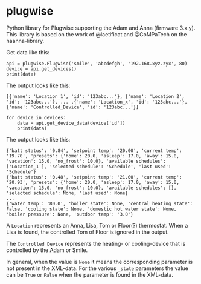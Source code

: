 # plugwise
Python library for Plugwise supporting the Adam and Anna (firmware 3.x.y).
This library is based on the work of @laetificat and @CoMPaTech on the haanna-library.

Get data like this:

 ```
 api = plugwise.Plugwise('smile', 'abcdefgh', '192.168.xyz.zyx', 80)
 device = api.get_devices()
 print(data)
 ```
 
The output looks like this:
 
```
[{'name': 'Location_1', 'id': '123abc...'}, {'name': 'Location_2', 'id': '123abc...'}, ... ,{'name': 'Location_x', 'id': '123abc...'}, {'name': 'Controlled_Device', 'id': '123abc...'}]
```

```
for device in devices:
    data = api.get_device_data(device['id'])
    print(data)
```
    
The output looks like this:

```
{'batt status': '0.84', 'setpoint temp': '20.00', 'current temp': '19.70', 'presets': {'home': 20.0, 'asleep': 17.0, 'away': 15.0, 'vacation': 15.0, 'no_frost': 10.0}, 'available schedules': ['Location_1'], 'selected schedule': 'Schedule', 'last used': 'Schedule'}
{'batt status': '0.48', 'setpoint temp': '21.00', 'current temp': '20.93', 'presets': {'home': 20.0, 'asleep': 17.0, 'away': 15.0, 'vacation': 15.0, 'no_frost': 10.0}, 'available schedules': [], 'selected schedule': None, 'last used': None}
...
{'water temp': '80.0', 'boiler state': None, 'central heating state': False, 'cooling state': None, 'domestic hot water state': None, 'boiler pressure': None, 'outdoor temp': '3.0'}
```

A `Location` represents an Anna, Lisa, Tom or Floor(?) thermostat. When a Lisa is found, the controlled Tom of Floor is ignored in the output.

The `Controlled Device` represents the heating- or cooling-device that is controlled by the Adam or Smile.

In general, when the value is `None` it means the corresponding parameter is not present in the XML-data. For the various `_state` parameters the value can be `True` or `False` when the parameter is found in the XML-data.
